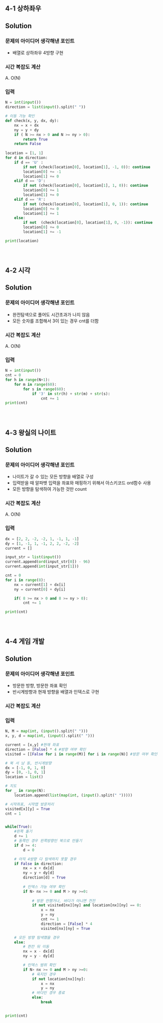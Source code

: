 # # 
## 4-1 상하좌우

## Solution

### 문제의 아이디어 생각해낸 포인트
- 배열로 상하좌우 4방향 구현

### 시간 복잡도 계산
A. O(N)

### 입력
```python
N = int(input())
direction = list(input().split(" "))

# 이동 가능 확인
def check(x, y, dx, dy):
    nx = x + dx
    ny = y + dy
    if ( N >= nx > 0 and N >= ny > 0):
        return True
    return False
    
location = [1, 1]
for d in direction:
    if d == 'U' :
        if not (check(location[0], location[1], -1, 0)): continue
        location[0] += -1
        location[1] += 0
    elif d == 'D':
        if not (check(location[0], location[1], 1, 0)): continue
        location[0] += 1
        location[1] += 0
    elif d == 'R':
        if not (check(location[0], location[1], 0, 1)): continue
        location[0] += 0
        location[1] += 1  
    else:
        if not  (check(location[0], location[1], 0, -1)): continue
        location[0] += 0
        location[1] += -1

print(location)
```

<br>

# # 
## 4-2 시각

## Solution

### 문제의 아이디어 생각해낸 포인트
- 완전탐색으로 풀어도 시간초과가 나지 않음
- 모든 숫자를 조합해서 3이 있는 경우 cnt를 더함

### 시간 복잡도 계산
A. O(N)

### 입력
```python
N = int(input())
cnt = 0
for h in range(N+1):
    for m in range(60):
        for s in range(60):
            if '3' in str(h) + str(m) + str(s): 
                cnt += 1
print(cnt)
```

<br>

# # 
## 4-3 왕실의 나이트

## Solution

### 문제의 아이디어 생각해낸 포인트
- 나이트가 갈 수 있는 모든 방향을 배열로 구성
- 입력받을 때 알파벳 입력을 좌표와 매핑하기 위해서 아스키코드 ord함수 사용
- 모든 방향을 탐색하여 가능한 것만 count

### 시간 복잡도 계산
A. O(N)

### 입력
```python
dx = [2, 2, -2, -2, 1, -1, 1, -1]
dy = [1, -1, 1, -1, 2, 2, -2, -2]
current = []

input_str = list(input())
current.append(ord(input_str[0]) - 96)
current.append(int(input_str[1]))

cnt = 0
for i in range(8):
    nx = current[1] + dx[i]
    ny = current[0] + dy[i]

    if( 8 >= nx > 0 and 8 >= ny > 0):
        cnt += 1

print(cnt)
```

<br>

# # 
## 4-4 게임 개발

## Solution

### 문제의 아이디어 생각해낸 포인트
- 방문한 방향, 방문한 좌표 확인
- 반시계방향과 현재 방향을 배열과 인덱스로 구현

### 시간 복잡도 계산

### 입력
```python
N, M = map(int, (input().split(" ")))
x, y, d = map(int, (input().split(" ")))

current = [x,y] #현재 좌표
direction = [False] * 4 #방향 여부 확인
visited = [[False for i in range(M)] for i in range(N)] #방문 여부 확인

# 북 서 남 동, 반시계방향
dx = [-1, 0, 1, 0]
dy = [0, -1, 0, 1]
location = list()

# 지도
for _ in range(N):
    location.append(list(map(int, (input().split(" ")))))

# 시작좌표, 시작맵 방문처리
visited[x][y] = True
cnt = 1


while(True):
    #왼쪽 돌기
    d += 1  
    # 동쪽인 경우 왼쪽방향인 북으로 만들기
    if d >= 4:
        d = 0

    # 아직 4방향 다 탐색하지 못할 경우
    if False in direction:
        nx = x + dx[d]
        ny = y + dy[d]
        direction[d] = True
        
        # 인덱스 가능 여부 확인
        if N> nx >= 0 and M > ny >=0:
            
            # 방문 안했거나, 바다가 아니면 전진
            if not visited[nx][ny] and location[nx][ny] == 0:
                x = nx
                y = ny
                cnt += 1 
                direction = [False] * 4
                visited[nx][ny] = True

    # 모든 방향 탐색했을 경우
    else:
        # 한칸 뒤 이동
        nx = x - dx[d]
        ny = y - dy[d]

        # 인덱스 범위 확인
        if N> nx >= 0 and M > ny >=0:
            # 육지인 경우
            if not location[nx][ny]:
                x = nx
                y = ny
            # 바다인 경우 종료
            else:
                break

            
print(cnt)
```

<br>



